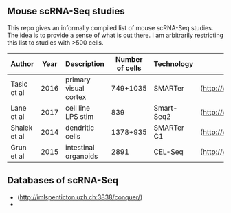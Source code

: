 ## Mouse scRNA-Seq studies

This repo gives an informally compiled list of mouse 
scRNA-Seq studies. The idea is to provide a sense of
what is out there. I am arbitrarily restricting 
this list to studies with >500 cells.

| Author | Year | Description | Number of cells | Technology | Link |
| --- | --- | --- | --- | --- | --- |
| Tasic et al | 2016 | primary visual cortex | 749+1035 | SMARTer | (http://www.ncbi.nlm.nih.gov/pubmed/26727548) |
| Lane et al | 2017 | cell line LPS stim | 839 | Smart-Seq2 | (http://www.ncbi.nlm.nih.gov/pubmed/28396000) |
| Shalek et al | 2014 | dendritic cells | 1378+935 | SMARTer C1 | (http://www.ncbi.nlm.nih.gov/pubmed/24919153) |
| Grun et al | 2015 | intestinal organoids | 2891 | CEL-Seq | (http://www.ncbi.nlm.nih.gov/pubmed/26287467) |

## Databases of scRNA-Seq

 * (http://imlspenticton.uzh.ch:3838/conquer/)
 * 

